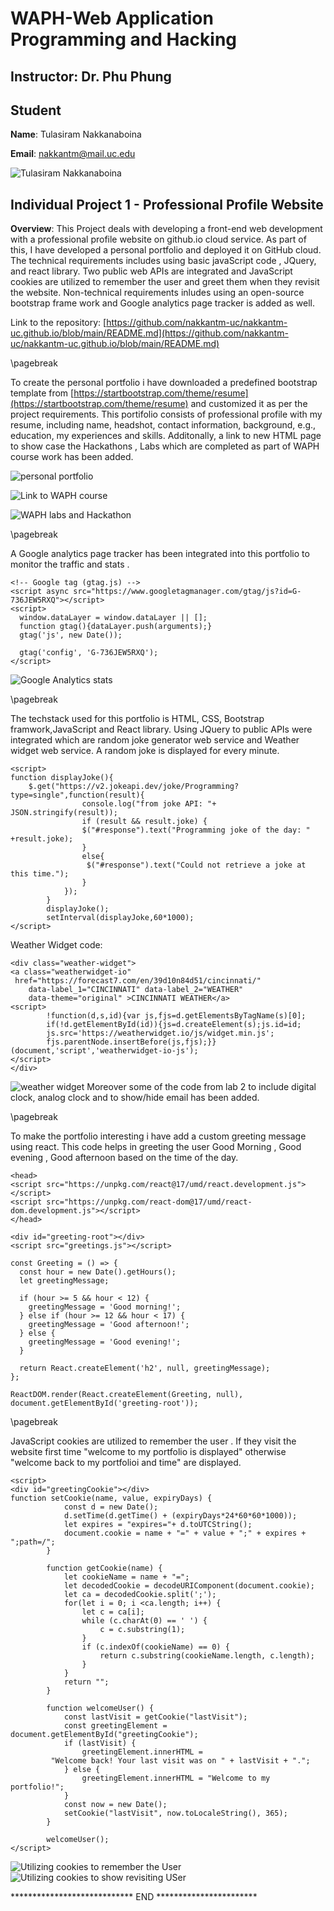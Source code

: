 
# WAPH-Web Application Programming and Hacking

## Instructor: Dr. Phu Phung

## Student

**Name**: Tulasiram Nakkanaboina

**Email**: nakkantm@mail.uc.edu

![Tulasiram Nakkanaboina](images/headshot1.jpg)


## Individual Project 1 - Professional Profile Website

**Overview**: This Project deals with developing a front-end web development with a professional profile website on github.io cloud service.
As part of this, I have developed a personal portfolio and deployed it on GitHub cloud. The technical requirements includes using basic javaScript code , JQuery, and react library. Two public web APIs are integrated and JavaScript cookies are utilized to remember the user and greet them when they revisit the website.
Non-technical requirements inludes using an open-source bootstrap frame work and Google analytics page tracker is added as well.

Link to the repository:
[https://github.com/nakkantm-uc/nakkantm-uc.github.io/blob/main/README.md](https://github.com/nakkantm-uc/nakkantm-uc.github.io/blob/main/README.md)

\pagebreak

To create the personal portfolio i have downloaded a predefined bootstrap template from [https://startbootstrap.com/theme/resume](https://startbootstrap.com/theme/resume) and customized it as per the project requirements. This portifolio consists of professional profile with my resume, including name, headshot, contact information, background, e.g., education, my experiences and skills. Additonally, a link to new HTML page to show case the Hackathons , Labs which are completed as part of WAPH course work has been added.

![personal portfolio](images/1.png)

![Link to WAPH course](images/2.png)

![WAPH labs and Hackathon](images/3.png)

\pagebreak

A Google analytics page tracker has been integrated into this portfolio to monitor the traffic and stats .

```JS
<!-- Google tag (gtag.js) -->
<script async src="https://www.googletagmanager.com/gtag/js?id=G-736JEW5RXQ"></script>
<script>
  window.dataLayer = window.dataLayer || [];
  function gtag(){dataLayer.push(arguments);}
  gtag('js', new Date());

  gtag('config', 'G-736JEW5RXQ');
</script>
```
![Google Analytics stats](images/4.png)

\pagebreak

The techstack used for this portfolio is HTML, CSS, Bootstrap framwork,JavaScript and React library.
Using JQuery to public APIs were integrated which are random joke generator web service and Weather widget web service.
A random joke is displayed for every minute.
```JS
<script>
function displayJoke(){
	$.get("https://v2.jokeapi.dev/joke/Programming?type=single",function(result){
				console.log("from joke API: "+ JSON.stringify(result));
				if (result && result.joke) {
				$("#response").text("Programming joke of the day: " +result.joke);
				}
				else{
				 $("#response").text("Could not retrieve a joke at this time.");	
				}
			});
		}
		displayJoke();
		setInterval(displayJoke,60*1000);
</script>
```

Weather Widget code: 
```JS
<div class="weather-widget">
<a class="weatherwidget-io"
 href="https://forecast7.com/en/39d10n84d51/cincinnati/"
	data-label_1="CINCINNATI" data-label_2="WEATHER"
 	data-theme="original" >CINCINNATI WEATHER</a>
<script>
		!function(d,s,id){var js,fjs=d.getElementsByTagName(s)[0];
		if(!d.getElementById(id)){js=d.createElement(s);js.id=id;
		js.src='https://weatherwidget.io/js/widget.min.js';
		fjs.parentNode.insertBefore(js,fjs);}}
(document,'script','weatherwidget-io-js');
</script>
</div>
```

![weather widget](images/5.png)
Moreover some of the code from lab 2  to include digital clock, analog clock and to show/hide email has been added.

\pagebreak

To make the portfolio interesting i have add a custom greeting message using react. This code helps in greeting the user Good Morning , Good evening , Good afternoon based on the time of the day.

```JS
<head>
<script src="https://unpkg.com/react@17/umd/react.development.js"></script>
<script src="https://unpkg.com/react-dom@17/umd/react-dom.development.js"></script>
</head>

<div id="greeting-root"></div>
<script src="greetings.js"></script>

const Greeting = () => {
  const hour = new Date().getHours();
  let greetingMessage;

  if (hour >= 5 && hour < 12) {
    greetingMessage = 'Good morning!';
  } else if (hour >= 12 && hour < 17) {
    greetingMessage = 'Good afternoon!';
  } else {
    greetingMessage = 'Good evening!';
  }

  return React.createElement('h2', null, greetingMessage);
};

ReactDOM.render(React.createElement(Greeting, null), document.getElementById('greeting-root'));
```

\pagebreak

JavaScript cookies are utilized to remember the user . If they visit the website first time "welcome to my portfolio is displayed" otherwise "welcome back to my portfolioi and time" are displayed.

```JS
<script>
<div id="greetingCookie"></div>
function setCookie(name, value, expiryDays) {
            const d = new Date();
            d.setTime(d.getTime() + (expiryDays*24*60*60*1000));
            let expires = "expires="+ d.toUTCString();
            document.cookie = name + "=" + value + ";" + expires + ";path=/";
        }

        function getCookie(name) {
            let cookieName = name + "=";
            let decodedCookie = decodeURIComponent(document.cookie);
            let ca = decodedCookie.split(';');
            for(let i = 0; i <ca.length; i++) {
                let c = ca[i];
                while (c.charAt(0) == ' ') {
                    c = c.substring(1);
                }
                if (c.indexOf(cookieName) == 0) {
                    return c.substring(cookieName.length, c.length);
                }
            }
            return "";
        }

        function welcomeUser() {
            const lastVisit = getCookie("lastVisit");
            const greetingElement = document.getElementById("greetingCookie");
            if (lastVisit) {
                greetingElement.innerHTML =
		 "Welcome back! Your last visit was on " + lastVisit + ".";
            } else {
                greetingElement.innerHTML = "Welcome to my portfolio!";
            }
            const now = new Date();
            setCookie("lastVisit", now.toLocaleString(), 365);
        }

        welcomeUser();
</script>
```
![Utilizing cookies to remember the User](images/6.png)
![Utilizing cookies to show revisiting USer](images/7.png)

****************************  END  ***********************
